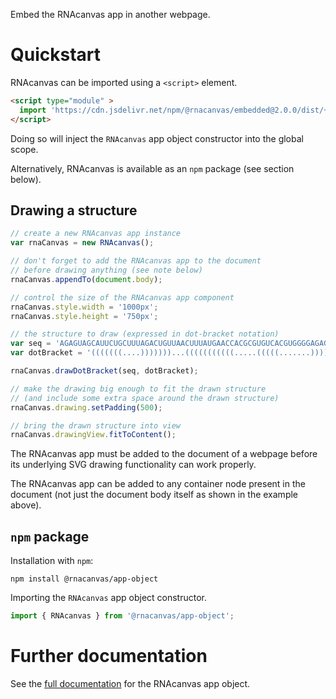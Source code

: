 Embed the RNAcanvas app in another webpage.

# Quickstart

RNAcanvas can be imported using a `<script>` element.

```html
<script type="module" >
  import 'https://cdn.jsdelivr.net/npm/@rnacanvas/embedded@2.0.0/dist/+esm';
</script>
```

Doing so will inject the `RNAcanvas` app object constructor into the global scope.

Alternatively, RNAcanvas is available as an `npm` package (see section below).

## Drawing a structure

```javascript
// create a new RNAcanvas app instance
var rnaCanvas = new RNAcanvas();

// don't forget to add the RNAcanvas app to the document
// before drawing anything (see note below)
rnaCanvas.appendTo(document.body);

// control the size of the RNAcanvas app component
rnaCanvas.style.width = '1000px';
rnaCanvas.style.height = '750px';

// the structure to draw (expressed in dot-bracket notation)
var seq = 'AGAGUAGCAUUCUGCUUUAGACUGUUAACUUUAUGAACCACGCGUGUCACGUGGGGAGAGUUAACAGCGCCC';
var dotBracket = '(((((((....)))))))...(((((((((((.....(((((.......)))))..))))))))))).....';

rnaCanvas.drawDotBracket(seq, dotBracket);

// make the drawing big enough to fit the drawn structure
// (and include some extra space around the drawn structure)
rnaCanvas.drawing.setPadding(500);

// bring the drawn structure into view
rnaCanvas.drawingView.fitToContent();
```

The RNAcanvas app must be added to the document of a webpage
before its underlying SVG drawing functionality can work properly.

The RNAcanvas app can be added to any container node present in the document
(not just the document body itself as shown in the example above).

## `npm` package

Installation with `npm`:

```
npm install @rnacanvas/app-object
```

Importing the `RNAcanvas` app object constructor.

```javascript
import { RNAcanvas } from '@rnacanvas/app-object';
```

# Further documentation

See the [full documentation](https://pzhaojohnson.github.io/rnacanvas.app-object/) for the RNAcanvas app object.
